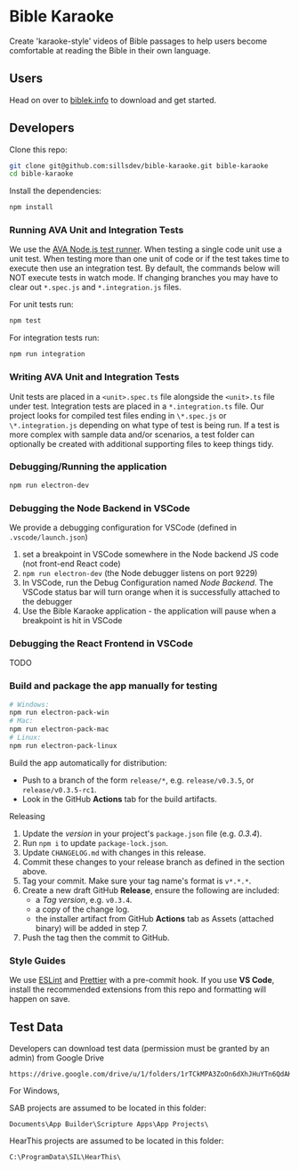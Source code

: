 # Bible Karaoke

Create 'karaoke-style' videos of Bible passages to help users become comfortable at reading the Bible in their own language.

## Users

Head on over to [biblek.info](http://biblek.info) to download and get started.

## Developers

Clone this repo:

```sh
git clone git@github.com:sillsdev/bible-karaoke.git bible-karaoke
cd bible-karaoke
```

Install the dependencies:

```sh
npm install
```

### Running AVA Unit and Integration Tests

We use the [AVA Node.js test runner](https://github.com/avajs/ava). When testing a single code unit use a unit test. When testing more than one unit of code or if the test takes time to execute then use an integration test. By default, the commands below will NOT execute tests in watch mode. If changing branches you may have to clear out `*.spec.js` and `*.integration.js` files.

For unit tests run:

```sh
npm test
```

For integration tests run:

```sh
npm run integration
```

### Writing AVA Unit and Integration Tests

Unit tests are placed in a `<unit>.spec.ts` file alongside the `<unit>.ts` file under test. Integration tests are placed in a `*.integration.ts` file. Our project looks for compiled test files ending in `\*.spec.js` or `\*.integration.js` depending on what type of test is being run.
If a test is more complex with sample data and/or scenarios, a test folder can optionally be created with additional supporting files to keep things tidy.

### Debugging/Running the application

```sh
npm run electron-dev
```

### Debugging the Node Backend in VSCode

We provide a debugging configuration for VSCode (defined in `.vscode/launch.json`)

1. set a breakpoint in VSCode somewhere in the Node backend JS code (not front-end React code)
2. `npm run electron-dev` (the Node debugger listens on port 9229)
3. In VSCode, run the Debug Configuration named _Node Backend_. The VSCode status bar will turn orange when it is successfully attached to the debugger
4. Use the Bible Karaoke application - the application will pause when a breakpoint is hit in VSCode

### Debugging the React Frontend in VSCode

TODO

### Build and package the app manually for testing

```sh
# Windows:
npm run electron-pack-win
# Mac:
npm run electron-pack-mac
# Linux:
npm run electron-pack-linux
```

Build the app automatically for distribution:

- Push to a branch of the form `release/*`, e.g. `release/v0.3.5`, or `release/v0.3.5-rc1`.
- Look in the GitHub **Actions** tab for the build artifacts.

Releasing

1. Update the _version_ in your project's `package.json` file (e.g. _0.3.4_).
2. Run `npm i` to update `package-lock.json`.
3. Update `CHANGELOG.md` with changes in this release.
4. Commit these changes to your release branch as defined in the section above.
5. Tag your commit. Make sure your tag name's format is `v*.*.*`.
6. Create a new draft GitHub **Release**, ensure the following are included:
   - a _Tag version_, e.g. `v0.3.4`.
   - a copy of the change log.
   - the installer artifact from GitHub **Actions** tab as Assets (attached binary) will be added in step 7.
7. Push the tag then the commit to GitHub.

### Style Guides

We use [ESLint](https://eslint.org/) and [Prettier](https://prettier.io/) with a pre-commit hook. If you use **VS Code**, install the recommended extensions from this repo and formatting will happen on save.

## Test Data

Developers can download test data (permission must be granted by an admin) from Google Drive

```
https://drive.google.com/drive/u/1/folders/1rTCkMPA3ZoOn6dXhJHuYTn6QdAKfBj0X
```

For Windows,

SAB projects are assumed to be located in this folder:

```
Documents\App Builder\Scripture Apps\App Projects\
```

HearThis projects are assumed to be located in this folder:

```
C:\ProgramData\SIL\HearThis\
```

